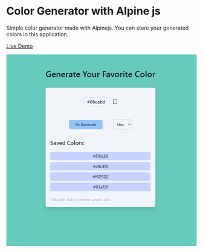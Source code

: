 # Color Generator with Alpine js

Simple color generator made with Alpinejs. You can store your generated colors in this application.

[Live Demo](https://alpinecolorgenerator.netlify.app/)

!['Alpine Color Generator'](./docs/app.png)
